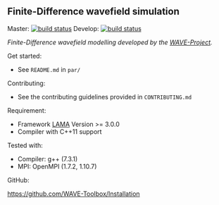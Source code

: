 ## Finite-Difference wavefield simulation

Master:  [![build status](https://git.scc.kit.edu/WAVE/FDSimulation_LAMA/badges/master/build.svg)](https://git.scc.kit.edu/WAVE/FDSimulation_LAMA/commits/master)
 Develop: [![build status](https://git.scc.kit.edu/WAVE/FDSimulation_LAMA/badges/develop/build.svg)](https://git.scc.kit.edu/WAVE/FDSimulation_LAMA/commits/develop)

*Finite-Difference wavefield modelling developed by the [WAVE-Project](http://wave-toolbox.org).*

Get started:
- See `README.md` in `par/`

Contributing:
- See the contributing guidelines provided in `CONTRIBUTING.md`

Requirement:
- Framework [LAMA](https://www.libama.org) Version >= 3.0.0
- Compiler with C++11 support

Tested with:
- Compiler: g++ (7.3.1)
- MPI: OpenMPI (1.7.2, 1.10.7)

GitHub:

https://github.com/WAVE-Toolbox/Installation